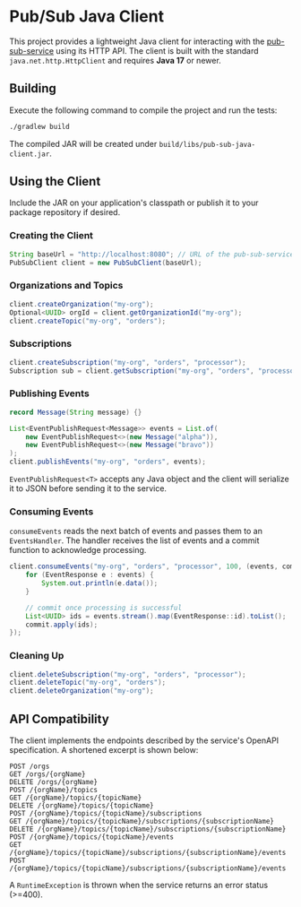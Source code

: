 # Pub/Sub Java Client

This project provides a lightweight Java client for interacting with the
[pub-sub-service](#) using its HTTP API. The client is built with the standard
`java.net.http.HttpClient` and requires **Java 17** or newer.

## Building

Execute the following command to compile the project and run the tests:

```bash
./gradlew build
```

The compiled JAR will be created under `build/libs/pub-sub-java-client.jar`.

## Using the Client

Include the JAR on your application's classpath or publish it to your package
repository if desired.

### Creating the Client

```java
String baseUrl = "http://localhost:8080"; // URL of the pub-sub-service
PubSubClient client = new PubSubClient(baseUrl);
```

### Organizations and Topics

```java
client.createOrganization("my-org");
Optional<UUID> orgId = client.getOrganizationId("my-org");
client.createTopic("my-org", "orders");
```

### Subscriptions

```java
client.createSubscription("my-org", "orders", "processor");
Subscription sub = client.getSubscription("my-org", "orders", "processor");
```

### Publishing Events

```java
record Message(String message) {}

List<EventPublishRequest<Message>> events = List.of(
    new EventPublishRequest<>(new Message("alpha")),
    new EventPublishRequest<>(new Message("bravo"))
);
client.publishEvents("my-org", "orders", events);
```

`EventPublishRequest<T>` accepts any Java object and the client will
serialize it to JSON before sending it to the service.

### Consuming Events

`consumeEvents` reads the next batch of events and passes them to an
`EventsHandler`. The handler receives the list of events and a commit function
to acknowledge processing.

```java
client.consumeEvents("my-org", "orders", "processor", 100, (events, commit) -> {
    for (EventResponse e : events) {
        System.out.println(e.data());
    }

    // commit once processing is successful
    List<UUID> ids = events.stream().map(EventResponse::id).toList();
    commit.apply(ids);
});
```

### Cleaning Up

```java
client.deleteSubscription("my-org", "orders", "processor");
client.deleteTopic("my-org", "orders");
client.deleteOrganization("my-org");
```

## API Compatibility

The client implements the endpoints described by the service's OpenAPI
specification. A shortened excerpt is shown below:

```
POST /orgs
GET /orgs/{orgName}
DELETE /orgs/{orgName}
POST /{orgName}/topics
GET /{orgName}/topics/{topicName}
DELETE /{orgName}/topics/{topicName}
POST /{orgName}/topics/{topicName}/subscriptions
GET /{orgName}/topics/{topicName}/subscriptions/{subscriptionName}
DELETE /{orgName}/topics/{topicName}/subscriptions/{subscriptionName}
POST /{orgName}/topics/{topicName}/events
GET  /{orgName}/topics/{topicName}/subscriptions/{subscriptionName}/events
POST /{orgName}/topics/{topicName}/subscriptions/{subscriptionName}/events
```

A `RuntimeException` is thrown when the service returns an error status (>=400).
